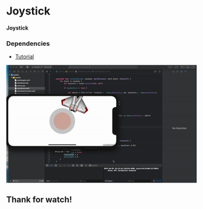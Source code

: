 

# Joystick

**Joystick** 

### Dependencies 

- [Tutorial](https://www.raywenderlich.com/5504-trigonometry-for-game-programming-spritekit-and-swift-tutorial-part-1-2
)
<img src="./preview.gif"/>


## Thank for watch!


